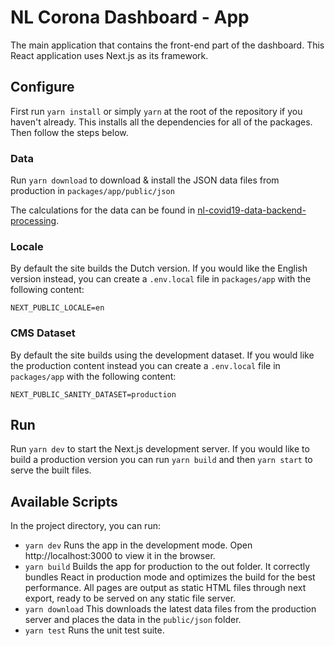 # NL Corona Dashboard - App

The main application that contains the front-end part of the dashboard. This
React application uses Next.js as its framework.

## Configure

First run `yarn install` or simply `yarn` at the root of the repository if you
haven't already. This installs all the dependencies for all of the packages.
Then follow the steps below.

### Data

Run `yarn download` to download & install the JSON data files from production in
`packages/app/public/json`

The calculations for the data can be found in
[nl-covid19-data-backend-processing](https://github.com/minvws/nl-covid19-data-backend-processing).

### Locale

By default the site builds the Dutch version. If you would like the English
version instead, you can create a `.env.local` file in `packages/app` with the
following content:

```
NEXT_PUBLIC_LOCALE=en
```

### CMS Dataset

By default the site builds using the development dataset. If you would like the
production content instead you can create a `.env.local` file in `packages/app`
with the following content:

```
NEXT_PUBLIC_SANITY_DATASET=production
```

## Run

Run `yarn dev` to start the Next.js development server. If you would like to
build a production version you can run `yarn build` and then `yarn start` to
serve the built files.

## Available Scripts

In the project directory, you can run:

- `yarn dev` Runs the app in the development mode. Open http://localhost:3000 to
  view it in the browser.
- `yarn build` Builds the app for production to the out folder. It correctly
  bundles React in production mode and optimizes the build for the best
  performance. All pages are output as static HTML files through next export,
  ready to be served on any static file server.
- `yarn download` This downloads the latest data files from the production
  server and places the data in the `public/json` folder.
- `yarn test` Runs the unit test suite.

